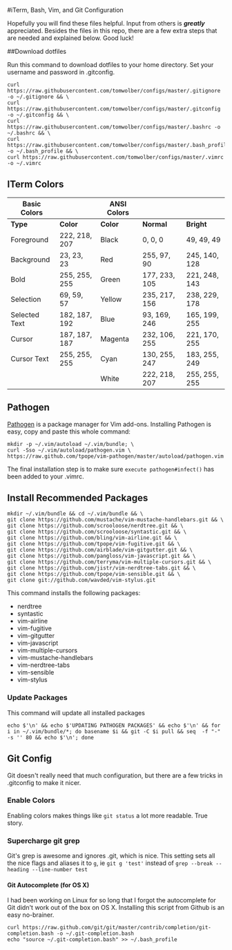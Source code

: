 #iTerm, Bash, Vim, and Git Configuration

Hopefully you will find these files helpful. Input from others is ***greatly*** appreciated. Besides the files in this repo, there are a few extra steps that are needed and explained below. Good luck!

##Download dotfiles

Run this command to download dotfiles to your home directory. Set your username and password in .gitconfig.

    curl https://raw.githubusercontent.com/tomwolber/configs/master/.gitignore -o ~/.gitignore && \
    curl https://raw.githubusercontent.com/tomwolber/configs/master/.gitconfig -o ~/.gitconfig && \
    curl https://raw.githubusercontent.com/tomwolber/configs/master/.bashrc -o ~/.bashrc && \
    curl https://raw.githubusercontent.com/tomwolber/configs/master/.bash_profile -o ~/.bash_profile && \
    curl https://raw.githubusercontent.com/tomwolber/configs/master/.vimrc -o ~/.vimrc

## ITerm Colors


Basic Colors  |               | ANSI Colors |               |             |
--------------|---------------|-------------|---------------|-------------
**Type**      | **Color**     | **Color**   | **Normal**    | **Bright** 
Foreground    | 222, 218, 207 | Black       | 0, 0, 0       | 49, 49, 49
Background    | 23, 23, 23    | Red         | 255, 97, 90   | 245, 140, 128
Bold          | 255, 255, 255 | Green       | 177, 233, 105 | 221, 248, 143
Selection     | 69, 59, 57    | Yellow      | 235, 217, 156 | 238, 229, 178
Selected Text | 182, 187, 192 | Blue        | 93, 169, 246  | 165, 199, 255
Cursor        | 187, 187, 187 | Magenta     | 232, 106, 255 | 221, 170, 255
Cursor Text   | 255, 255, 255 | Cyan        | 130, 255, 247 | 183, 255, 249
              |               | White       | 222, 218, 207 | 255, 255, 255




## Pathogen

[Pathogen](https://github.com/tpope/vim-pathogen) is a package manager for Vim add-ons. Installing Pathogen is easy, copy and paste this whole command:

    mkdir -p ~/.vim/autoload ~/.vim/bundle; \
    curl -Sso ~/.vim/autoload/pathogen.vim \
    https://raw.github.com/tpope/vim-pathogen/master/autoload/pathogen.vim

The final installation step is to make sure `execute pathogen#infect()` has been added to your .vimrc.

## Install Recommended Packages

    mkdir ~/.vim/bundle && cd ~/.vim/bundle && \
    git clone https://github.com/mustache/vim-mustache-handlebars.git && \
    git clone https://github.com/scrooloose/nerdtree.git && \
    git clone https://github.com/scrooloose/syntastic.git && \
    git clone https://github.com/bling/vim-airline.git && \
    git clone https://github.com/tpope/vim-fugitive.git && \
    git clone https://github.com/airblade/vim-gitgutter.git && \
    git clone https://github.com/pangloss/vim-javascript.git && \
    git clone https://github.com/terryma/vim-multiple-cursors.git && \
    git clone https://github.com/jistr/vim-nerdtree-tabs.git && \
    git clone https://github.com/tpope/vim-sensible.git && \
    git clone git://github.com/wavded/vim-stylus.git

This command installs the following packages:

- nerdtree
- syntastic
- vim-airline
- vim-fugitive
- vim-gitgutter
- vim-javascript
- vim-multiple-cursors
- vim-mustache-handlebars
- vim-nerdtree-tabs
- vim-sensible
- vim-stylus

### Update Packages
This command will update all installed packages

    echo $'\n' && echo $'UPDATING PATHOGEN PACKAGES' && echo $'\n' && for i in ~/.vim/bundle/*; do basename $i && git -C $i pull && seq  -f "-" -s '' 80 && echo $'\n'; done

## Git Config
Git doesn't really need that much configuration, but there are a few tricks in .gitconfig to make it nicer.

### Enable Colors
Enabling colors makes things like `git status` a lot more readable. True story. 

### Supercharge git grep 
Git's grep is awesome and ignores .git, which is nice. This setting sets all the nice flags and aliases it to `g`, ie `git g 'test'` instead of `grep --break --heading --line-number test`


#### Git Autocomplete (for OS X)
I had been working on Linux for so long that I forgot the autocomplete for Git didn't work out of the box on OS X. Installing this script from Github is an easy no-brainer.

    curl https://raw.github.com/git/git/master/contrib/completion/git-completion.bash -o ~/.git-completion.bash
    echo "source ~/.git-completion.bash" >> ~/.bash_profile
